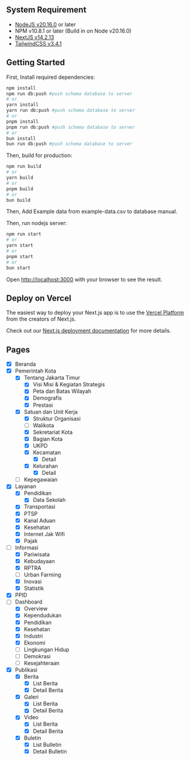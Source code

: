 ## System Requirement

- [NodeJS v20.16.0](https://nodejs.org/en) or later
- NPM v10.8.1 or later (Build in on Node v20.16.0)
- [NextJS v14.2.13](https://nextjs.org/)
- [TailwindCSS v3.4.1](https://tailwindcss.com/)

## Getting Started

First, Install required dependencies:

```bash
npm install
npm run db:push #push schema database to server
# or
yarn install
yarn run db:push #push schema database to server
# or
pnpm install
pnpm run db:push #push schema database to server
# or
bun install
bun run db:push #push schema database to server
```

Then, build for production:

```bash
npm run build
# or
yarn build
# or
pnpm build
# or
bun build
```

Then, Add Example data from example-data.csv to database manual.

Then, run nodejs server:

```bash
npm run start
# or
yarn start
# or
pnpm start
# or
bun start
```

Open [http://localhost:3000](http://localhost:3000) with your browser to see the result.

## Deploy on Vercel

The easiest way to deploy your Next.js app is to use the [Vercel Platform](https://vercel.com/new?utm_medium=default-template&filter=next.js&utm_source=create-next-app&utm_campaign=create-next-app-readme) from the creators of Next.js.

Check out our [Next.js deployment documentation](https://nextjs.org/docs/app/building-your-application/deploying) for more details.

## Pages

- [x] Beranda
- [x] Pemerintah Kota
  - [x] Tentang Jakarta Timur
    - [x] Visi Misi & Kegiatan Strategis
    - [x] Peta dan Batas Wilayah
    - [x] Demografis
    - [x] Prestasi
  - [x] Satuan dan Unit Kerja
    - [x] Struktur Organisasi
    - [ ] Walikota
    - [x] Sekretariat Kota
    - [x] Bagian Kota
    - [x] UKPD
    - [x] Kecamatan
      - [x] Detail
    - [x] Kelurahan
      - [x] Detail
  - [ ] Kepegawaian
- [x] Layanan
  - [x] Pendidikan
    - [x] Data Sekolah
  - [x] Transportasi
  - [x] PTSP
  - [x] Kanal Aduan
  - [x] Kesehatan
  - [x] Internet Jak Wifi
  - [x] Pajak
- [ ] Informasi
  - [x] Pariwisata
  - [x] Kebudayaan
  - [x] RPTRA
  - [ ] Urban Farming
  - [x] Inovasi
  - [x] Statistik
- [x] PPID
- [ ] Dashboard
  - [x] Overview
  - [x] Kependudukan
  - [x] Pendidikan
  - [x] Kesehatan
  - [x] Industri
  - [x] Ekonomi
  - [ ] Lingkungan Hidup
  - [ ] Demokrasi
  - [ ] Kesejahteraan
- [x] Publikasi
  - [x] Berita
    - [x] List Berita
    - [x] Detail Berita
  - [x] Galeri
    - [x] List Berita
    - [x] Detail Berita
  - [x] Video
    - [x] List Berita
    - [x] Detail Berita
  - [x] Buletin
    - [x] List Bulletin
    - [x] Detail Bulletin
